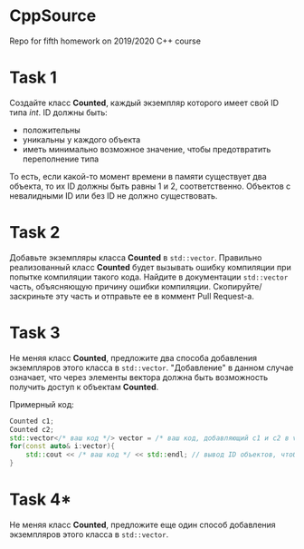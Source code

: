 # CppSource

Repo for fifth homework on 2019/2020 C++ course

# Task 1

Создайте класс **Counted**, каждый экземпляр которого имеет свой ID типа *int*. 
ID должны быть:
 - положительны
 - уникальны у каждого объекта
 - иметь минимально возможное значение, чтобы предотвратить переполнение типа
 
То есть, если какой-то момент времени в памяти существует два объекта, то их ID должны быть равны 1 и 2, соответственно. Объектов с невалидными ID или без ID не должно существовать.

# Task 2

Добавьте экземпляры класса **Counted** в `std::vector`. Правильно реализованный класс **Counted** будет вызывать ошибку компиляции при попытке компиляции такого кода. Найдите в документации `std::vector` часть, объясняющую причину ошибки компиляции. Скопируйте/заскриньте эту часть и отправьте ее в коммент Pull Request-а. 

# Task 3

Не меняя класс **Counted**, предложите два способа добавления экземпляров этого класса в `std::vector`. "Добавление" в данном случае означает, что через элементы вектора должна быть возможность получить доступ к объектам **Counted**. 

Примерный код:
```cpp
Counted c1;
Counted c2;
std::vector</* ваш код */> vector = /* ваш код, добавляющий c1 и c2 в vector */ ;
for(const auto& i:vector){
    std::cout << /* ваш код */ << std::endl; // вывод ID объектов, чтобы убедиться, что все работает как надо
}
```

# Task 4*

Не меняя класс **Counted**, предложите еще один способ добавления экземпляров этого класса в `std::vector`. 
